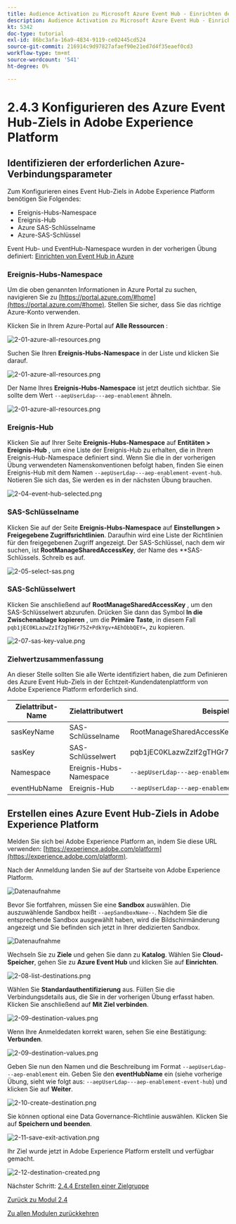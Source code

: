 ```yaml
---
title: Audience Activation zu Microsoft Azure Event Hub - Einrichten des Ereignis-Hub-RTCDP-Ziels in Adobe Experience Platform
description: Audience Activation zu Microsoft Azure Event Hub - Einrichten des Ereignis-Hub-RTCDP-Ziels in Adobe Experience Platform
kt: 5342
doc-type: tutorial
exl-id: 86bc3afa-16a9-4834-9119-ce02445cd524
source-git-commit: 216914c9d97827afaef90e21ed7d4f35eaef0cd3
workflow-type: tm+mt
source-wordcount: '541'
ht-degree: 0%

---
```


# 2.4.3 Konfigurieren des Azure Event Hub-Ziels in Adobe Experience Platform

## Identifizieren der erforderlichen Azure-Verbindungsparameter

Zum Konfigurieren eines Event Hub-Ziels in Adobe Experience Platform benötigen Sie Folgendes:

- Ereignis-Hubs-Namespace
- Ereignis-Hub
- Azure SAS-Schlüsselname
- Azure-SAS-Schlüssel

Event Hub- und EventHub-Namespace wurden in der vorherigen Übung definiert: [Einrichten von Event Hub in Azure](./ex2.md)

### Ereignis-Hubs-Namespace

Um die oben genannten Informationen in Azure Portal zu suchen, navigieren Sie zu [https://portal.azure.com/#home](https://portal.azure.com/#home). Stellen Sie sicher, dass Sie das richtige Azure-Konto verwenden.

Klicken Sie in Ihrem Azure-Portal auf **Alle Ressourcen** :

![2-01-azure-all-resources.png](./images/201azureallresources.png)

Suchen Sie Ihren **Ereignis-Hubs-Namespace** in der Liste und klicken Sie darauf.

![2-01-azure-all-resources.png](./images/201azureallresources1.png)

Der Name Ihres **Ereignis-Hubs-Namespace** ist jetzt deutlich sichtbar. Sie sollte dem Wert `--aepUserLdap---aep-enablement` ähneln.

![2-01-azure-all-resources.png](./images/201azureallresources2.png)

### Ereignis-Hub

Klicken Sie auf Ihrer Seite **Ereignis-Hubs-Namespace** auf **Entitäten > Ereignis-Hub** , um eine Liste der Ereignis-Hub zu erhalten, die in Ihrem Ereignis-Hub-Namespace definiert sind. Wenn Sie die in der vorherigen Übung verwendeten Namenskonventionen befolgt haben, finden Sie einen Ereignis-Hub mit dem Namen `--aepUserLdap---aep-enablement-event-hub`. Notieren Sie sich das, Sie werden es in der nächsten Übung brauchen.

![2-04-event-hub-selected.png](./images/204eventhubselected.png)

### SAS-Schlüsselname

Klicken Sie auf der Seite **Ereignis-Hubs-Namespace** auf **Einstellungen > Freigegebene Zugriffsrichtlinien**. Daraufhin wird eine Liste der Richtlinien für den freigegebenen Zugriff angezeigt. Der SAS-Schlüssel, nach dem wir suchen, ist **RootManageSharedAccessKey**, der Name des **SAS-Schlüssels. Schreib es auf.

![2-05-select-sas.png](./images/205selectsas.png)

### SAS-Schlüsselwert

Klicken Sie anschließend auf **RootManageSharedAccessKey** , um den SAS-Schlüsselwert abzurufen. Drücken Sie dann das Symbol **In die Zwischenablage kopieren** , um die **Primäre Taste**, in diesem Fall `pqb1jEC0KLazwZzIf2gTHGr75Z+PdkYgv+AEhObbQEY=`, zu kopieren.

![2-07-sas-key-value.png](./images/207saskeyvalue.png)

### Zielwertzusammenfassung

An dieser Stelle sollten Sie alle Werte identifiziert haben, die zum Definieren des Azure Event Hub-Ziels in der Echtzeit-Kundendatenplattform von Adobe Experience Platform erforderlich sind.

| Zielattribut-Name | Zielattributwert | Beispielwert |
|---|---|---|
| sasKeyName | SAS-Schlüsselname | RootManageSharedAccessKey |
| sasKey | SAS-Schlüsselwert | pqb1jEC0KLazwZzIf2gTHGr75Z+PdkYgv+AEhObbQEY= |
| Namespace | Ereignis-Hubs-Namespace | `--aepUserLdap---aep-enablement` |
| eventHubName | Ereignis-Hub | `--aepUserLdap---aep-enablement-event-hub` |

## Erstellen eines Azure Event Hub-Ziels in Adobe Experience Platform

Melden Sie sich bei Adobe Experience Platform an, indem Sie diese URL verwenden: [https://experience.adobe.com/platform](https://experience.adobe.com/platform).

Nach der Anmeldung landen Sie auf der Startseite von Adobe Experience Platform.

![Datenaufnahme](./../../../modules/datacollection/module1.2/images/home.png)

Bevor Sie fortfahren, müssen Sie eine **Sandbox** auswählen. Die auszuwählende Sandbox heißt ``--aepSandboxName--``. Nachdem Sie die entsprechende Sandbox ausgewählt haben, wird die Bildschirmänderung angezeigt und Sie befinden sich jetzt in Ihrer dedizierten Sandbox.

![Datenaufnahme](./../../../modules/datacollection/module1.2/images/sb1.png)

Wechseln Sie zu **Ziele** und gehen Sie dann zu **Katalog**. Wählen Sie **Cloud-Speicher**, gehen Sie zu **Azure Event Hub** und klicken Sie auf **Einrichten**.

![2-08-list-destinations.png](./images/208listdestinations.png)

Wählen Sie **Standardauthentifizierung** aus. Füllen Sie die Verbindungsdetails aus, die Sie in der vorherigen Übung erfasst haben. Klicken Sie anschließend auf **Mit Ziel verbinden**.

![2-09-destination-values.png](./images/209destinationvalues.png)

Wenn Ihre Anmeldedaten korrekt waren, sehen Sie eine Bestätigung: **Verbunden**.

![2-09-destination-values.png](./images/209destinationvaluesa.png)

Geben Sie nun den Namen und die Beschreibung im Format `--aepUserLdap---aep-enablement` ein. Geben Sie den **eventHubName** ein (siehe vorherige Übung, sieht wie folgt aus: `--aepUserLdap---aep-enablement-event-hub`) und klicken Sie auf **Weiter**.

![2-10-create-destination.png](./images/210createdestination.png)

Sie können optional eine Data Governance-Richtlinie auswählen. Klicken Sie auf **Speichern und beenden**.

![2-11-save-exit-activation.png](./images/211saveexitactivation.png)

Ihr Ziel wurde jetzt in Adobe Experience Platform erstellt und verfügbar gemacht.

![2-12-destination-created.png](./images/212destinationcreated.png)

Nächster Schritt: [2.4.4 Erstellen einer Zielgruppe](./ex4.md)

[Zurück zu Modul 2.4](./segment-activation-microsoft-azure-eventhub.md)

[Zu allen Modulen zurückkehren](./../../../overview.md)
